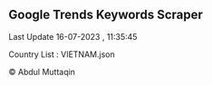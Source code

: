 

## Google Trends Keywords Scraper 
 
Last Update 16-07-2023 , 11:35:45

Country List :
VIETNAM.json



© Abdul Muttaqin 
